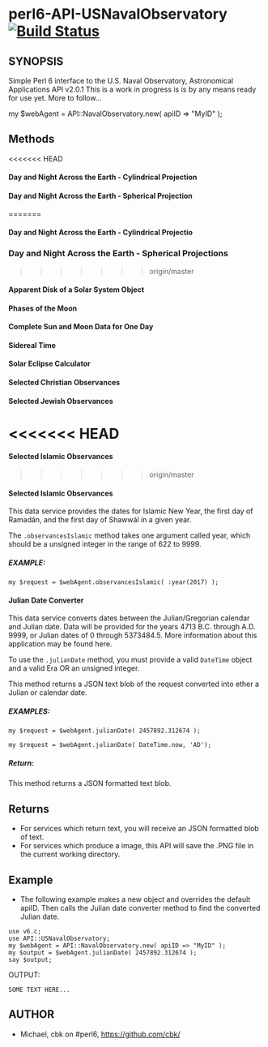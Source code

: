 # perl6-API-USNavalObservatory [![Build Status](https://travis-ci.org/cbk/API-USNavalObservatory.svg?branch=master)](https://travis-ci.org/cbk/API-USNavalObservatory)

## SYNOPSIS
Simple Perl 6 interface to the U.S. Naval Observatory, Astronomical Applications API v2.0.1
This is a work in progress is is by any means ready for use yet.  More to follow...


my $webAgent = API::NavalObservatory.new( apiID => "MyID" );


## Methods

<<<<<<< HEAD
#### Day and Night Across the Earth - Cylindrical Projection

#### Day and Night Across the Earth - Spherical Projection
=======
#### Day and Night Across the Earth - Cylindrical Projectio

### Day and Night Across the Earth - Spherical Projections
>>>>>>> origin/master

#### Apparent Disk of a Solar System Object

#### Phases of the Moon

#### Complete Sun and Moon Data for One Day

#### Sidereal Time

#### Solar Eclipse Calculator

#### Selected Christian Observances

#### Selected Jewish Observances
<<<<<<< HEAD
=======

#### Selected Islamic Observances
>>>>>>> origin/master

#### Selected Islamic Observances
This data service provides the dates for Islamic New Year, the first day of Ramadân, and the first day of Shawwál in a given year.

The `.observancesIslamic` method takes one argument called year, which should be a unsigned integer in the range of 622 to 9999.
##### EXAMPLE:
`my $request = $webAgent.observancesIslamic( :year(2017) );`

#### Julian Date Converter
This data service converts dates between the Julian/Gregorian calendar and Julian date. Data will be provided for the years 4713 B.C. through A.D. 9999, or Julian dates of 0 through 5373484.5. More information about this application may be found here.

To use the `.julianDate` method, you must provide a valid `DateTime` object and a valid Era OR an unsigned integer.

This method returns a JSON text blob of the request converted into ether a Julian or calendar date.


##### EXAMPLES:

`my $request = $webAgent.julianDate( 2457892.312674 );`

`my $request = $webAgent.julianDate( DateTime.now, 'AD');`
##### Return:
This method returns a JSON formatted text blob.


## Returns
* For services which return text, you will receive an JSON formatted blob of text.
* For services which produce a image, this API will save the .PNG file in the current working directory.

## Example
* The following example makes a new object and overrides the default apiID. Then calls the Julian date converter method to find the converted Julian date.

```
use v6.c;
use API::USNavalObservatory;
my $webAgent = API::NavalObservatory.new( apiID => "MyID" );
my $output = $webAgent.julianDate( 2457892.312674 );
say $output;

```
OUTPUT:
```
SOME TEXT HERE...
```

## AUTHOR
* Michael, cbk on #perl6, https://github.com/cbk/
